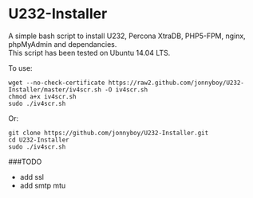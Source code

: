 U232-Installer
==============

A simple bash script to install U232, Percona XtraDB, PHP5-FPM, nginx, phpMyAdmin and dependancies.  
This script has been tested on Ubuntu 14.04 LTS.

To use:

```
wget --no-check-certificate https://raw2.github.com/jonnyboy/U232-Installer/master/iv4scr.sh -O iv4scr.sh
chmod a+x iv4scr.sh
sudo ./iv4scr.sh
```
Or:

```
git clone https://github.com/jonnyboy/U232-Installer.git
cd U232-Installer
sudo ./iv4scr.sh
```

###TODO  
* add ssl
* add smtp mtu
